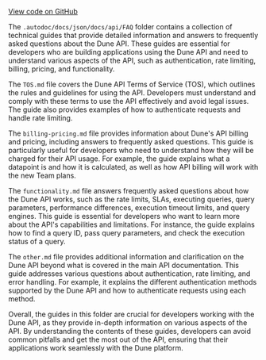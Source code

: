 [View code on GitHub](https://dune.com/.autodoc/docs/json/docs/api/FAQ)

The `.autodoc/docs/json/docs/api/FAQ` folder contains a collection of technical guides that provide detailed information and answers to frequently asked questions about the Dune API. These guides are essential for developers who are building applications using the Dune API and need to understand various aspects of the API, such as authentication, rate limiting, billing, pricing, and functionality.

The `TOS.md` file covers the Dune API Terms of Service (TOS), which outlines the rules and guidelines for using the API. Developers must understand and comply with these terms to use the API effectively and avoid legal issues. The guide also provides examples of how to authenticate requests and handle rate limiting.

The `billing-pricing.md` file provides information about Dune's API billing and pricing, including answers to frequently asked questions. This guide is particularly useful for developers who need to understand how they will be charged for their API usage. For example, the guide explains what a datapoint is and how it is calculated, as well as how API billing will work with the new Team plans.

The `functionality.md` file answers frequently asked questions about how the Dune API works, such as the rate limits, SLAs, executing queries, query parameters, performance differences, execution timeout limits, and query engines. This guide is essential for developers who want to learn more about the API's capabilities and limitations. For instance, the guide explains how to find a query ID, pass query parameters, and check the execution status of a query.

The `other.md` file provides additional information and clarification on the Dune API beyond what is covered in the main API documentation. This guide addresses various questions about authentication, rate limiting, and error handling. For example, it explains the different authentication methods supported by the Dune API and how to authenticate requests using each method.

Overall, the guides in this folder are crucial for developers working with the Dune API, as they provide in-depth information on various aspects of the API. By understanding the contents of these guides, developers can avoid common pitfalls and get the most out of the API, ensuring that their applications work seamlessly with the Dune platform.
